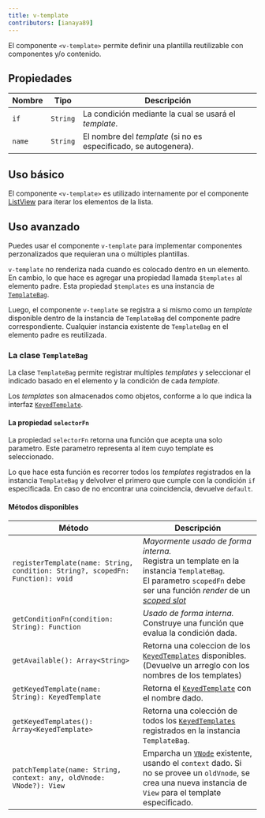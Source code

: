```yaml
---
title: v-template
contributors: [ianaya89]
---
```


El componente `<v-template>` permite definir una plantilla reutilizable con componentes y/o contenido.

## Propiedades

| Nombre | Tipo | Descripción |
|------|------|-------------|
| `if` | `String` | La condición mediante la cual se usará el *template*.
| `name` | `String` | El nombre del *template* (si no es especificado, se autogenera).

## Uso básico

El componente `<v-template>` es utilizado internamente por el componente [ListView](/es/docs/elements/components/list-view) para iterar los elementos de la lista.

## Uso avanzado

Puedes usar el componente `v-template` para implementar componentes perzonalizados que requieran una o múltiples plantillas.

`v-template` no renderiza nada cuando es colocado dentro en un elemento. En cambio, lo que hace es agregar una propiedad llamada `$templates` al elemento padre. Esta propiedad `$templates` es una instancia de [`TemplateBag`](https://github.com/nativescript-vue/nativescript-vue/blob/master/platform/nativescript/runtime/components/v-template.js#L36).

Luego, el componente `v-template` se registra a si mismo como un *template* disponible dentro de la instancia de `TemplateBag` del componente padre correspondiente. Cualquier instancia existente de `TemplateBag` en el elemento padre es reutilizada.

### La clase `TemplateBag`

La clase `TemplateBag` permite registrar multiples *templates* y seleccionar el indicado basado en el elemento y la condición de cada *template*.

Los *templates* son almacenados como objetos, conforme a lo que indica la interfaz [`KeyedTemplate`](https://docs.nativescript.org/api-reference/interfaces/_ui_core_view_.keyedtemplate).

#### La propiedad `selectorFn`

La propiedad `selectorFn` retorna una función que acepta una solo parametro. Este parametro representa al item cuyo template es seleccionado.

Lo que hace esta función es recorrer todos los *templates* registrados en la instancia `TemplateBag` y delvolver el primero que cumple con la condición `if` especificada. En caso de no encontrar una coincidencia, devuelve `default`.

#### Métodos disponibles

| Método | Descripción |
|---|---|
| `registerTemplate(name: String, condition: String?, scopedFn: Function): void` | _Mayormente usado de forma interna._<br/>Registra un template en la instancia `TemplateBag`.<br/>El parametro `scopedFn` debe ser una función *render* de un [*scoped slot*](https://vuejs.org/v2/guide/components.html#Scoped-Slots) |
| `getConditionFn(condition: String): Function` | _Usado de forma interna._<br/>Construye una función que evalua la condición dada. |
| `getAvailable(): Array<String>` | Retorna una coleccion de los [`KeyedTemplates`](https://docs.nativescript.org/api-reference/interfaces/_ui_core_view_.keyedtemplate) disponibles. (Devuelve un arreglo con los nombres de los templates) |
| `getKeyedTemplate(name: String): KeyedTemplate` | Retorna el [`KeyedTemplate`](https://docs.nativescript.org/api-reference/interfaces/_ui_core_view_.keyedtemplate) con el nombre dado. |
| `getKeyedTemplates(): Array<KeyedTemplate>` | Retorna una colección de todos los [`KeyedTemplates`](https://docs.nativescript.org/api-reference/interfaces/_ui_core_view_.keyedtemplate) registrados en la instancia `TemplateBag`. |
| `patchTemplate(name: String, context: any, oldVnode: VNode?): View` | Emparcha un [`VNode`](https://vuejs.org/v2/guide/render-function.html#The-Virtual-DOM) existente, usando el `context` dado. Si no se provee un `oldVnode`, se crea una nueva instancia de `View` para el template especificado. |
